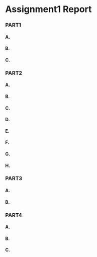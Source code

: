 # Assignment1 Report
### PART1
#### A.
#### B.
#### C.
### PART2
#### A.
#### B.
#### C.
#### D.
#### E.
#### F.
#### G.
#### H.
### PART3
#### A.
#### B.
### PART4
#### A.
#### B.
#### C.